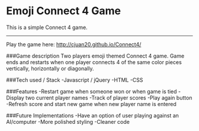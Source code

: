 # Emoji Connect 4 Game

This is a simple Connect 4 game.

-----
Play the game here: http://cjuan20.github.io/Connect4/

###Game description
Two players emoji themed Connect 4 game. Game ends and restarts when one player connects 4 of the same color pieces vertically, horizontally or diagonally. 

###Tech used / Stack
-Javascript / jQuery
-HTML
-CSS

###Features
-Restart game when someone won or when game is tied
-Display two current player names
-Track of player scores
-Play again button
-Refresh score and start new game when new player name is entered

###Future Implementations
-Have an option of user playing against an AI/computer 
-More polished styling
-Cleaner code


